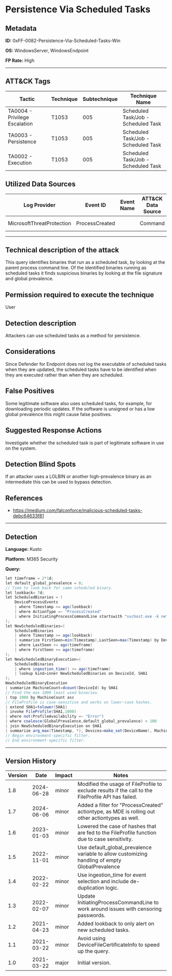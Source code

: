 # Persistence Via Scheduled Tasks

## Metadata
**ID:** 0xFF-0082-Persistence-Via-Scheduled-Tasks-Win

**OS:** WindowsServer, WindowsEndpoint

**FP Rate:** High

---

## ATT&CK Tags

| Tactic | Technique | Subtechnique | Technique Name |
|---|---|---| --- |
| TA0004 - Privilege Escalation | T1053 | 005 | Scheduled Task/Job - Scheduled Task|
| TA0003 - Persistence | T1053 | 005 | Scheduled Task/Job - Scheduled Task|
| TA0002 - Execution | T1053 | 005 | Scheduled Task/Job - Scheduled Task|

## Utilized Data Sources

| Log Provider | Event ID | Event Name | ATT&CK Data Source | ATT&CK Data Component|
|---------|---------|----------|---------|---------|
|MicrosoftThreatProtection|ProcessCreated||Command|Command Execution|
---

## Technical description of the attack
This query identifies binaries that run as a scheduled task, by looking at the parent process command line. Of the identified binaries running as scheduled tasks it finds suspicious binaries by looking at the file signature and global prevalence.


## Permission required to execute the technique
User

## Detection description
Attackers can use scheduled tasks as a method for persistence.


## Considerations
Since Defender for Endpoint does not log the executable of scheduled tasks when they are updated,
the scheduled tasks have to be identified when they are executed rather than when they are scheduled.


## False Positives
Some legitimate software also uses scheduled tasks, for example, for downloading periodic updates. If the software is unsigned or has a low global prevalence this might cause false positives.


## Suggested Response Actions
Investigate whether the scheduled task is part of legitimate software in use on the system.


## Detection Blind Spots
If an attacker uses a LOLBIN or another high-prevalence binary as an intermediate this can be used to bypass detection.


## References
* https://medium.com/falconforce/malicious-scheduled-tasks-debc64633f81

---
## Detection

**Language:** Kusto

**Platform:** M365 Security

**Query:**
```C#
let timeframe = 2*1d;
let default_global_prevalence = 0;
// Time to look back for same scheduled binary.
let lookback= 7d;
let ScheduledBinaries = (
    DeviceProcessEvents
    | where Timestamp >= ago(lookback)
    | where ActionType =~ "ProcessCreated"
    | where InitiatingProcessCommandLine startswith "svchost.exe -k netsvcs -p" and InitiatingProcessCommandLine contains "Schedule" // First argument after -p is censored with ** so can't look for the actual command line
);
let NewScheduledBinaries=(
    ScheduledBinaries
    | where Timestamp >= ago(lookback)
    | summarize FirstSeen=min(Timestamp),LastSeen=max(Timestamp) by DeviceId, SHA1
    | where LastSeen >= ago(timeframe)
    | where FirstSeen >= ago(timeframe)
);
let NewScheduledBinaryExecution=(
    ScheduledBinaries
    | where ingestion_time() >= ago(timeframe)
    | lookup kind=inner NewScheduledBinaries on DeviceId, SHA1
);
NewScheduledBinaryExecution
| summarize MachineCount=dcount(DeviceId) by SHA1
// Find the max 1000 least used binaries.
| top 1000 by MachineCount asc
// FileProfile is case-sensitive and works on lower-case hashes.
| extend SHA1=tolower(SHA1)
| invoke FileProfile(SHA1,1000)
| where not(ProfileAvailability =~ "Error")
| where coalesce(GlobalPrevalence,default_global_prevalence) < 100
| join NewScheduledBinaryExecution on SHA1
| summarize arg_max(Timestamp, *), Devices=make_set(DeviceName), MachineCount=dcount(DeviceName) by SHA1 // Gives the last execution with all details per SHA1.
// Begin environment-specific filter.
// End environment-specific filter.
```

---

## Version History
| Version | Date | Impact | Notes |
|---------|------|--------|------|
| 1.8  | 2024-06-28| minor | Modified the usage of FileProfile to exclude results if the call to the FileProfile API has failed. |
| 1.7  | 2024-06-06| minor | Added a filter for "ProcessCreated" actiontype, as MDE is rolling out other actiontypes as well. |
| 1.6  | 2023-01-03| minor | Lowered the case of hashes that are fed to the FileProfile function due to case sensitivity. |
| 1.5  | 2022-11-01| minor | Use default_global_prevalence variable to allow customizing handling of empty GlobalPrevalence |
| 1.4  | 2022-02-22| minor | Use ingestion_time for event selection and include de-duplication logic. |
| 1.3  | 2022-02-07| minor | Update InitiatingProcessCommandLine to work around issues with censoring passwords. |
| 1.2  | 2021-04-23| minor | Added lookback to only alert on new scheduled tasks. |
| 1.1  | 2021-03-22| minor | Avoid using DeviceFileCertificateInfo to speed up the query. |
| 1.0  | 2021-03-22| major | Initial version. |